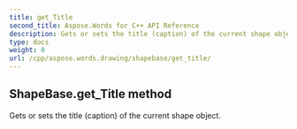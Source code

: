 ```yaml
---
title: get_Title
second_title: Aspose.Words for C++ API Reference
description: Gets or sets the title (caption) of the current shape object. 
type: docs
weight: 0
url: /cpp/aspose.words.drawing/shapebase/get_title/
---
```

## ShapeBase.get_Title method


Gets or sets the title (caption) of the current shape object. 

